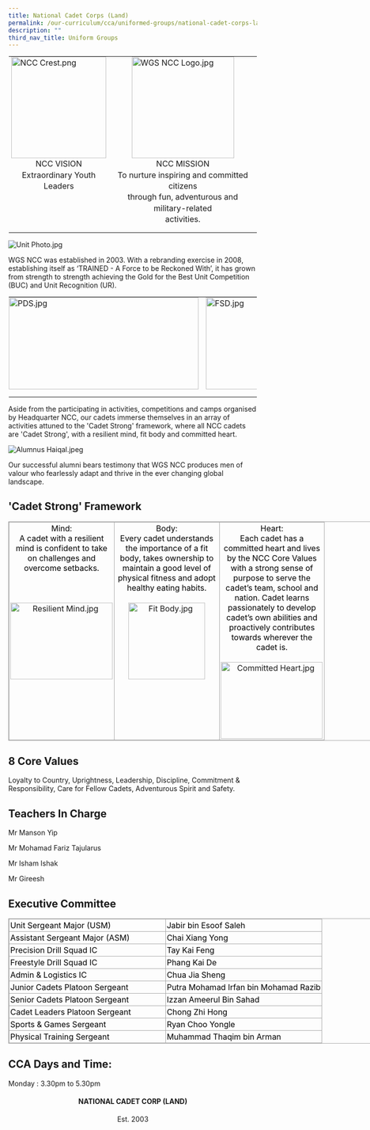 ```yaml
---
title: National Cadet Corps (Land)
permalink: /our-curriculum/cca/uniformed-groups/national-cadet-corps-land/
description: ""
third_nav_title: Uniform Groups
---
```

<table style="margin: auto; outline: 0px; padding: 0px; border-collapse: collapse; clear: both; border: 1px solid transparent; table-layout: fixed;" class="ive_eobj_center ives_tab_kosong"><tbody style="margin: 0px; outline: 0px; padding: 0px;"><tr style="margin: 0px; outline: 0px; padding: 0px;"><td style="margin: 0px; outline: 0px; padding: 0px 15px 15px 0px; vertical-align: top;"><img style="margin: auto; outline: none; padding: 0px; border: none; clear: both; display: block; width: 192px; height: 205px;" class="ive_eobj_center" alt="NCC Crest.png" src="https://woodgrovesec.moe.edu.sg/qql/slot/u609/2020/CCA/Uniformed%20Groups/NCC/NCC%20Crest.png"><div style="margin: 0px; outline: 0px; padding: 0px; line-height: 22.4px; text-align: center;"><span style="margin: 0px; outline: 0px; padding: 0px; background-color: initial;">NCC VISION</span></div><div style="margin: 0px; outline: 0px; padding: 0px; line-height: 22.4px; text-align: center;"><span style="margin: 0px; outline: 0px; padding: 0px; background-color: initial;">Extraordinary Youth Leaders</span></div></td><td style="margin: 0px; outline: 0px; padding: 0px 15px 15px 0px; vertical-align: top;"><img style="margin: auto; outline: none; padding: 0px; border: none; clear: both; display: block; width: 207px; height: 205px;" class="ive_eobj_center" alt="WGS NCC Logo.jpg" width="100%" src="https://woodgrovesec.moe.edu.sg/qql/slot/u609/2020/CCA/Uniformed%20Groups/NCC/WGS%20NCC%20Logo.jpg"><div style="margin: 0px; outline: 0px; padding: 0px; line-height: 22.4px; text-align: center;"><span style="margin: 0px; outline: 0px; padding: 0px; background-color: initial;">NCC MISSION</span></div><div style="margin: 0px; outline: 0px; padding: 0px; line-height: 22.4px; text-align: center;"><span style="margin: 0px; outline: 0px; padding: 0px; background-color: initial;">To nurture inspiring and committed citizens</span></div><div style="margin: 0px; outline: 0px; padding: 0px; line-height: 22.4px; text-align: center;"><span style="margin: 0px; outline: 0px; padding: 0px; background-color: initial;">through fun, adventurous and military-related</span></div><div style="margin: 0px; outline: 0px; padding: 0px; line-height: 22.4px; text-align: center;"><span style="margin: 0px; outline: 0px; padding: 0px; background-color: initial;">activities.</span></div></td></tr></tbody></table>

  
![Unit Photo.jpg](https://woodgrovesec.moe.edu.sg/qql/slot/u609/2020/CCA/Uniformed%20Groups/NCC/Unit%20Photo.jpg)

  

WGS NCC was established in 2003. With a rebranding exercise in 2008, establishing itself as ‘TRAINED - A Force to be Reckoned With’, it has grown from strength to strength achieving the Gold for the Best Unit Competition (BUC) and Unit Recognition (UR).

  

  

<table style="margin: auto; outline: 0px; padding: 0px; border-collapse: collapse; clear: both; border: 1px solid transparent; table-layout: fixed;" class="ive_eobj_center ives_tab_kosong"><tbody style="margin: 0px; outline: 0px; padding: 0px;"><tr style="margin: 0px; outline: 0px; padding: 0px;"><td style="margin: 0px; outline: 0px; padding: 0px 15px 15px 0px; vertical-align: top;"><img style="margin: auto; outline: none; padding: 0px; border: none; clear: both; display: block; width: 384px; height: 186px;" class="ive_eobj_center" alt="PDS.jpg" width="100%" src="https://woodgrovesec.moe.edu.sg/qql/slot/u609/2020/CCA/Uniformed%20Groups/NCC/PDS.jpg"></td><td style="margin: 0px; outline: 0px; padding: 0px 15px 15px 0px; vertical-align: top;"><img style="margin: auto; outline: none; padding: 0px; border: none; clear: both; display: block; width: 383px; height: 186px;" class="ive_eobj_center" alt="FSD.jpg" width="100%" src="https://woodgrovesec.moe.edu.sg/qql/slot/u609/2020/CCA/Uniformed%20Groups/NCC/FSD.jpg"></td></tr></tbody></table>

Aside from the participating in activities, competitions and camps organised by Headquarter NCC, our cadets immerse themselves in an array of activities attuned to the 'Cadet Strong' framework, where all NCC cadets are 'Cadet Strong', with a resilient mind, fit body and committed heart.

  

  

![Alumnus Haiqal.jpeg](https://woodgrovesec.moe.edu.sg/qql/slot/u609/2020/CCA/Uniformed%20Groups/NCC/Alumnus%20Haiqal.jpeg)

  

Our successful alumni bears testimony that WGS NCC produces men of valour who fearlessly adapt and thrive in the ever changing global landscape.

  

'Cadet Strong' Framework
------------------------

<table style="margin: 0px; outline: 0px; padding: 0px; border-collapse: collapse; border: 1px solid rgb(170, 170, 170); width: 856px;" class="iveo_table ives_tab_simple3" cellpadding="0" cellspacing="0" border="0"><tbody style="margin: 0px; outline: 0px; padding: 0px;"><tr style="margin: 0px; outline: 0px; padding: 0px;"><td style="margin: 0px; outline: 0px; padding: 2px; text-align: center; border: 1px solid rgb(170, 170, 170); width: 155.8pt;" valign="top"><font style="margin: 0px; outline: 0px; padding: 0px;" color="#000000">Mind:<br style="margin: 0px; outline: 0px; padding: 0px;">A cadet with a resilient mind is confident to take on challenges and overcome setbacks.</font><br style="margin: 0px; outline: 0px; padding: 0px;"><br style="margin: 0px; outline: 0px; padding: 0px;"><br style="margin: 0px; outline: 0px; padding: 0px;"><br style="margin: 0px; outline: 0px; padding: 0px;"><img style="margin: auto; outline: none; padding: 0px; border: none; clear: both; display: block; width: 207px; height: 155px;" class="ive_eobj_center" alt="Resilient Mind.jpg" width="100%" src="https://woodgrovesec.moe.edu.sg/qql/slot/u609/2020/CCA/Uniformed%20Groups/NCC/Resilient%20Mind.jpg"></td><td style="margin: 0px; outline: 0px; padding: 2px; text-align: center; border: 1px solid rgb(170, 170, 170); width: 155.85pt;" valign="top"><font style="margin: 0px; outline: 0px; padding: 0px;" color="#000000">Body:<br style="margin: 0px; outline: 0px; padding: 0px;">Every cadet understands the importance of a fit body, takes ownership to maintain a good level of physical fitness and adopt healthy eating habits.</font><br style="margin: 0px; outline: 0px; padding: 0px;"><br style="margin: 0px; outline: 0px; padding: 0px;"><img style="margin: auto; outline: none; padding: 0px; border: none; clear: both; display: block; width: 155px; height: 155px;" class="ive_eobj_center" alt="Fit Body.jpg" width="100%" src="https://woodgrovesec.moe.edu.sg/qql/slot/u609/2020/CCA/Uniformed%20Groups/NCC/Fit%20Body.jpg"></td><td style="margin: 0px; outline: 0px; padding: 2px; text-align: center; border: 1px solid rgb(170, 170, 170); width: 155.85pt;" valign="top"><font style="margin: 0px; outline: 0px; padding: 0px;" color="#000000">Heart:<br style="margin: 0px; outline: 0px; padding: 0px;">Each cadet has a committed heart and lives by the NCC Core Values with a strong sense of purpose to serve the cadet’s team, school and nation. Cadet learns passionately to develop cadet’s own abilities and proactively contributes towards wherever the cadet is.</font><br style="margin: 0px; outline: 0px; padding: 0px;"><br style="margin: 0px; outline: 0px; padding: 0px;"><img style="margin: auto; outline: none; padding: 0px; border: none; clear: both; display: block; width: 206px; height: 155px;" class="ive_eobj_center" alt="Committed Heart.jpg" width="100%" src="https://woodgrovesec.moe.edu.sg/qql/slot/u609/2020/CCA/Uniformed%20Groups/NCC/Committed%20Heart.jpg"></td></tr></tbody></table>

  

8 Core Values
-------------

Loyalty to Country, Uprightness, Leadership, Discipline, Commitment &amp; Responsibility, Care for Fellow Cadets, Adventurous Spirit and Safety.

Teachers In Charge
------------------

Mr Manson Yip

Mr Mohamad Fariz Tajularus

Mr Isham Ishak

Mr Gireesh

Executive Committee
-------------------

<table style="margin: 0px; outline: 0px; padding: 0px; border-collapse: collapse; border: 1px solid rgb(170, 170, 170); width: 856px;" class="iveo_table ives_tab_simple3" cellpadding="0" cellspacing="0" border="0"><tbody style="margin: 0px; outline: 0px; padding: 0px;"><tr style="margin: 0px; outline: 0px; padding: 0px;"><td style="margin: 0px; outline: 0px; padding: 2px; text-align: left; border: 1px solid rgb(170, 170, 170); width: 233.75pt;" valign="top"><font style="margin: 0px; outline: 0px; padding: 0px;" color="#000000">Unit Sergeant Major (USM)</font><br style="margin: 0px; outline: 0px; padding: 0px;"></td><td style="margin: 0px; outline: 0px; padding: 2px; text-align: left; border: 1px solid rgb(170, 170, 170); width: 233.75pt;" valign="top"><font style="margin: 0px; outline: 0px; padding: 0px;" color="#000000">Jabir bin Esoof Saleh</font><br style="margin: 0px; outline: 0px; padding: 0px;"></td></tr><tr style="margin: 0px; outline: 0px; padding: 0px;"><td style="margin: 0px; outline: 0px; padding: 2px; text-align: left; border: 1px solid rgb(170, 170, 170); width: 233.75pt;" valign="top"><font style="margin: 0px; outline: 0px; padding: 0px;" color="#000000">Assistant Sergeant Major (ASM)</font><br style="margin: 0px; outline: 0px; padding: 0px;"></td><td style="margin: 0px; outline: 0px; padding: 2px; text-align: left; border: 1px solid rgb(170, 170, 170); width: 233.75pt;" valign="top"><font style="margin: 0px; outline: 0px; padding: 0px;" color="#000000">Chai Xiang Yong</font><br style="margin: 0px; outline: 0px; padding: 0px;"></td></tr><tr style="margin: 0px; outline: 0px; padding: 0px;"><td style="margin: 0px; outline: 0px; padding: 2px; text-align: left; border: 1px solid rgb(170, 170, 170); width: 233.75pt;" valign="top"><font style="margin: 0px; outline: 0px; padding: 0px;" color="#000000">Precision Drill Squad IC</font><br style="margin: 0px; outline: 0px; padding: 0px;"></td><td style="margin: 0px; outline: 0px; padding: 2px; text-align: left; border: 1px solid rgb(170, 170, 170); width: 233.75pt;" valign="top"><font style="margin: 0px; outline: 0px; padding: 0px;" color="#000000">Tay Kai Feng</font><br style="margin: 0px; outline: 0px; padding: 0px;"></td></tr><tr style="margin: 0px; outline: 0px; padding: 0px;"><td style="margin: 0px; outline: 0px; padding: 2px; text-align: left; border: 1px solid rgb(170, 170, 170); width: 233.75pt;" valign="top"><font style="margin: 0px; outline: 0px; padding: 0px;" color="#000000">Freestyle Drill Squad IC</font><br style="margin: 0px; outline: 0px; padding: 0px;"></td><td style="margin: 0px; outline: 0px; padding: 2px; text-align: left; border: 1px solid rgb(170, 170, 170); width: 233.75pt;" valign="top"><font style="margin: 0px; outline: 0px; padding: 0px;" color="#000000">Phang Kai De</font><br style="margin: 0px; outline: 0px; padding: 0px;"></td></tr><tr style="margin: 0px; outline: 0px; padding: 0px;"><td style="margin: 0px; outline: 0px; padding: 2px; text-align: left; border: 1px solid rgb(170, 170, 170); width: 233.75pt;" valign="top"><font style="margin: 0px; outline: 0px; padding: 0px;" color="#000000">Admin &amp; Logistics IC</font><br style="margin: 0px; outline: 0px; padding: 0px;"></td><td style="margin: 0px; outline: 0px; padding: 2px; text-align: left; border: 1px solid rgb(170, 170, 170); width: 233.75pt;" valign="top"><font style="margin: 0px; outline: 0px; padding: 0px;" color="#000000">Chua Jia Sheng</font><br style="margin: 0px; outline: 0px; padding: 0px;"></td></tr><tr style="margin: 0px; outline: 0px; padding: 0px;"><td style="margin: 0px; outline: 0px; padding: 2px; text-align: left; border: 1px solid rgb(170, 170, 170); width: 233.75pt;" valign="top"><font style="margin: 0px; outline: 0px; padding: 0px;" color="#000000">Junior Cadets Platoon Sergeant</font><br style="margin: 0px; outline: 0px; padding: 0px;"></td><td style="margin: 0px; outline: 0px; padding: 2px; text-align: left; border: 1px solid rgb(170, 170, 170); width: 233.75pt;" valign="top"><font style="margin: 0px; outline: 0px; padding: 0px;" color="#000000">Putra Mohamad Irfan bin Mohamad Razib</font><br style="margin: 0px; outline: 0px; padding: 0px;"></td></tr><tr style="margin: 0px; outline: 0px; padding: 0px;"><td style="margin: 0px; outline: 0px; padding: 2px; text-align: left; border: 1px solid rgb(170, 170, 170); width: 233.75pt;" valign="top"><font style="margin: 0px; outline: 0px; padding: 0px;" color="#000000">Senior Cadets Platoon Sergeant</font><br style="margin: 0px; outline: 0px; padding: 0px;"></td><td style="margin: 0px; outline: 0px; padding: 2px; text-align: left; border: 1px solid rgb(170, 170, 170); width: 233.75pt;" valign="top"><font style="margin: 0px; outline: 0px; padding: 0px;" color="#000000">Izzan Ameerul Bin Sahad</font><br style="margin: 0px; outline: 0px; padding: 0px;"></td></tr><tr style="margin: 0px; outline: 0px; padding: 0px;"><td style="margin: 0px; outline: 0px; padding: 2px; text-align: left; border: 1px solid rgb(170, 170, 170); width: 233.75pt;" valign="top"><font style="margin: 0px; outline: 0px; padding: 0px;" color="#000000">Cadet Leaders Platoon Sergeant</font><br style="margin: 0px; outline: 0px; padding: 0px;"></td><td style="margin: 0px; outline: 0px; padding: 2px; text-align: left; border: 1px solid rgb(170, 170, 170); width: 233.75pt;" valign="top"><font style="margin: 0px; outline: 0px; padding: 0px;" color="#000000">Chong Zhi Hong</font><br style="margin: 0px; outline: 0px; padding: 0px;"></td></tr><tr style="margin: 0px; outline: 0px; padding: 0px;"><td style="margin: 0px; outline: 0px; padding: 2px; text-align: left; border: 1px solid rgb(170, 170, 170); width: 233.75pt;" valign="top"><font style="margin: 0px; outline: 0px; padding: 0px;" color="#000000">Sports &amp; Games Sergeant</font><br style="margin: 0px; outline: 0px; padding: 0px;"></td><td style="margin: 0px; outline: 0px; padding: 2px; text-align: left; border: 1px solid rgb(170, 170, 170); width: 233.75pt;" valign="top"><font style="margin: 0px; outline: 0px; padding: 0px;" color="#000000">Ryan Choo Yongle</font><br style="margin: 0px; outline: 0px; padding: 0px;"></td></tr><tr style="margin: 0px; outline: 0px; padding: 0px;"><td style="margin: 0px; outline: 0px; padding: 2px; text-align: left; border: 1px solid rgb(170, 170, 170); width: 233.75pt;" valign="top"><font style="margin: 0px; outline: 0px; padding: 0px;" color="#000000">Physical Training Sergeant</font><br style="margin: 0px; outline: 0px; padding: 0px;"></td><td style="margin: 0px; outline: 0px; padding: 2px; text-align: left; border: 1px solid rgb(170, 170, 170); width: 233.75pt;" valign="top"><font style="margin: 0px; outline: 0px; padding: 0px;" color="#000000">Muhammad Thaqim bin Arman</font><br style="margin: 0px; outline: 0px; padding: 0px;"></td></tr></tbody></table>

  

CCA Days and Time:
------------------

Monday :&nbsp;3.30pm to 5.30pm<h4 style="text-align:center;">NATIONAL CADET CORP (LAND)</h4>
<p style="text-align:center;">Est. 2003</p>